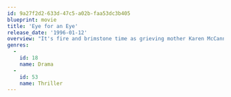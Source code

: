 ```yaml
---
id: 9a27f2d2-633d-47c5-a02b-faa53dc3b405
blueprint: movie
title: 'Eye for an Eye'
release_date: '1996-01-12'
overview: "It's fire and brimstone time as grieving mother Karen McCann takes justice into her own hands when a kangaroo court in Los Angeles fails to convict Robert Doob, the monster who raped and murdered her 17-year-old daughter."
genres:
  -
    id: 18
    name: Drama
  -
    id: 53
    name: Thriller
---
```

